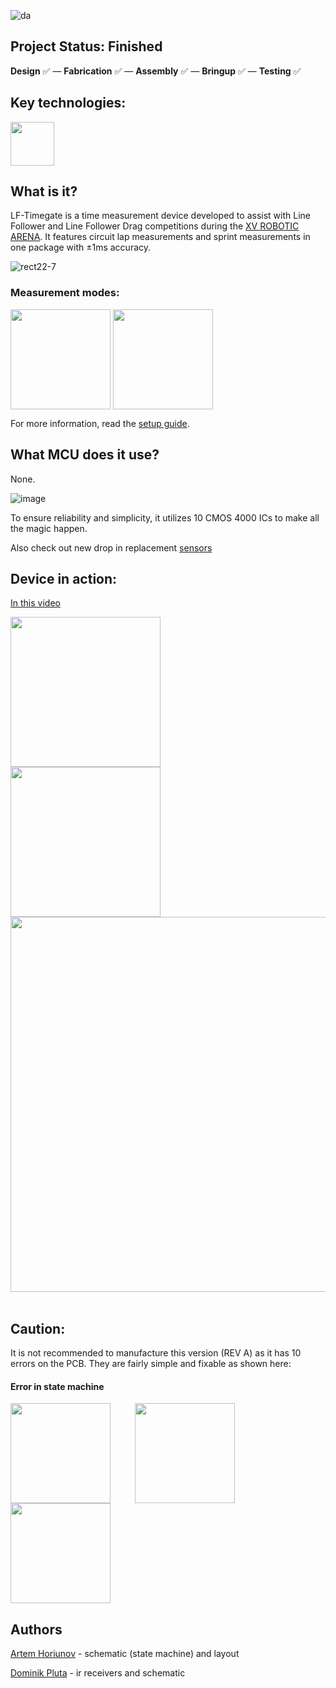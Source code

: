 ![da](https://github.com/user-attachments/assets/72f89c5f-3965-4c38-af1a-255bf9265079)
## Project Status: **Finished**  
**Design** ✅ — **Fabrication** ✅ — **Assembly** ✅ — **Bringup** ✅ — **Testing** ✅  
## Key technologies:
<img align="center" height="70" src="https://github.com/user-attachments/assets/b9e7a733-c604-4bd4-b8ea-bd48c80eab4d">&nbsp;&nbsp;&nbsp;&nbsp; &nbsp;&nbsp;&nbsp;&nbsp;
## What is it?
LF-Timegate is a time measurement device developed to assist with Line Follower and Line Follower Drag competitions during the [XV ROBOTIC ARENA](https://roboticarena.pl/). It features circuit lap measurements and sprint measurements in one package with ±1ms accuracy.

![rect22-7](https://github.com/user-attachments/assets/2b5adb61-78eb-4406-bd00-0229d2a5dba9)

### Measurement modes:
<img align="center" height="160" src="https://github.com/user-attachments/assets/14b047e1-3b21-480e-b701-b1e88d9d197a">
<img align="center" height="160" src="https://github.com/user-attachments/assets/b293a596-0de7-4218-8f7d-6d8abdd7de3b">


For more information, read the [setup guide](https://github.com/ArthorH/LF-Timegate-REVA/blob/main/LF-Timegate-Setup-Guide.pdf).

## What MCU does it use?
None.

![image](https://github.com/user-attachments/assets/473d654d-c87e-4e9f-868d-7d7ecc76e5cd)

To ensure reliability and simplicity, it utilizes 10 CMOS 4000 ICs to make all the magic happen.  

Also check out new drop in replacement [sensors](https://github.com/ArthorH/Simple-IR-Light-barrier) 
## Device in action:
[In this video](https://www.youtube.com/watch?v=xdkL_AgzkSc)

<img align="center" height="240" src="https://github.com/user-attachments/assets/8788d20a-acbb-4e5f-97fc-0c9bf5c77299">&nbsp;&nbsp;&nbsp;&nbsp; &nbsp;&nbsp;&nbsp;&nbsp; 
<img align="center" height="240" src="https://github.com/user-attachments/assets/cb4966d3-725b-4cf5-bda3-bf1a30326bdd">&nbsp;&nbsp;&nbsp;&nbsp; &nbsp;&nbsp;&nbsp;&nbsp; 
<img align="center" height="600" src="https://github.com/user-attachments/assets/bfb66d14-5c6c-4270-8d43-93c3d3f25b9d">&nbsp;&nbsp;&nbsp;&nbsp; &nbsp;&nbsp;&nbsp;&nbsp; 
## Caution:
It is not recommended to manufacture this version (REV A) as it has 10 errors on the PCB. They are fairly simple and fixable as shown here:

#### Error in state machine 
<img align="center" height="160" src="https://github.com/user-attachments/assets/a0aee744-cc08-4c6b-b303-2f296a8f9929">&nbsp;&nbsp;&nbsp;&nbsp; &nbsp;&nbsp;&nbsp;&nbsp; 
<img align="center" height="160" src="https://github.com/user-attachments/assets/43e30967-946e-4c76-8b30-b151a21fcf93">&nbsp;&nbsp;&nbsp;&nbsp; &nbsp;&nbsp;&nbsp;&nbsp; 
<img align="center" height="160" src="https://github.com/user-attachments/assets/87d12fee-ff72-4789-b063-e5ceea5e3cda">&nbsp;&nbsp;&nbsp;&nbsp; &nbsp;&nbsp;&nbsp;&nbsp; 




## Authors
[Artem Horiunov](https://github.com/ArthorH) - schematic (state machine) and layout

[Dominik Pluta](https://github.com/Dominik-Workshop) - ir receivers and schematic
